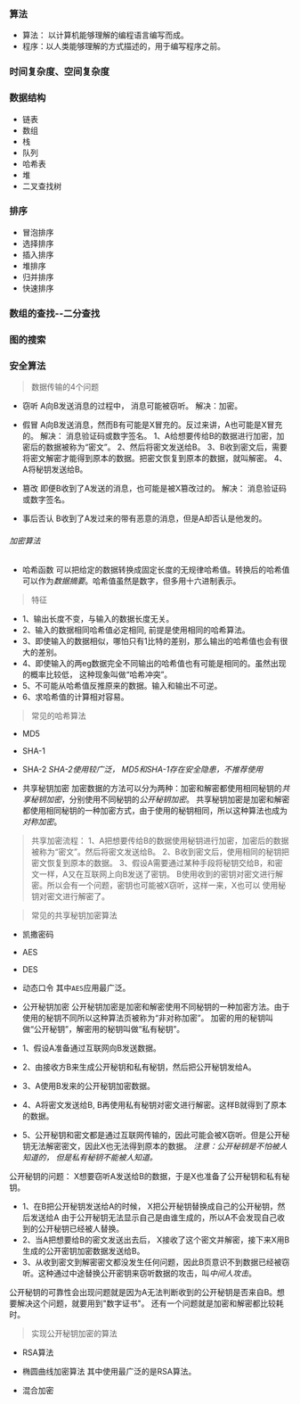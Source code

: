 ### 算法
- 算法： 以计算机能够理解的编程语言编写而成。
- 程序：以人类能够理解的方式描述的，用于编写程序之前。


### 时间复杂度、空间复杂度



### 数据结构

- 链表
- 数组
- 栈
- 队列
- 哈希表
- 堆
- 二叉查找树

### 排序
- 冒泡排序
- 选择排序
- 插入排序
- 堆排序
- 归并排序
- 快速排序

### 数组的查找--二分查找

### 图的搜索

### 安全算法

> 数据传输的4个问题
- 窃听
A向B发送消息的过程中， 消息可能被窃听。
解决：加密。

- 假冒
A向B发送消息，然而B有可能是X冒充的。反过来讲，A也可能是X冒充的。
解决： 消息验证码或数字签名。
1、A给想要传给B的数据进行加密，加密后的数据被称为“密文”。
2、然后将密文发送给B。
3、B收到密文后，需要将密文解密才能得到原本的数据。把密文恢复到原本的数据，就叫解密。
4、A将秘钥发送给B。
- 篡改
即便B收到了A发送的消息，也可能是被X篡改过的。
解决： 消息验证码或数字签名。

- 事后否认
B收到了A发过来的带有恶意的消息，但是A却否认是他发的。

###### 加密算法
- 哈希函数
可以把给定的数据转换成固定长度的无规律哈希值。转换后的哈希值可以作为*数据摘要*。哈希值虽然是数字，但多用十六进制表示。

> 特征
- 1、输出长度不变，与输入的数据长度无关。
- 2、输入的数据相同哈希值必定相同, 前提是使用相同的哈希算法。
- 3、即使输入的数据相似，哪怕只有1比特的差别，那么输出的哈希值也会有很大的差别。
- 4、即使输入的两eg数据完全不同输出的哈希值也有可能是相同的。虽然出现的概率比较低， 这种现象叫做“哈希冲突”。
- 5、不可能从哈希值反推原来的数据。输入和输出不可逆。
- 6、求哈希值的计算相对容易。

> 常见的哈希算法
- MD5
- SHA-1
- SHA-2
*SHA-2使用较广泛， MD5和SHA-1存在安全隐患，不推荐使用*



- 共享秘钥加密
加密数据的方法可以分为两种：加密和解密都使用相同秘钥的*共享秘钥加密*，分别使用不同秘钥的*公开秘钥加密*。
共享秘钥加密是加密和解密都使用相同秘钥的一种加密方式，由于使用的秘钥相同，所以这种算法也成为*对称加密*。

> 共享加密流程：
1、A把想要传给B的数据使用秘钥进行加密，加密后的数据被称为“密文”。然后将密文发送给B。
2、B收到密文后，使用相同的秘钥把密文恢复到原本的数据。
3、假设A需要通过某种手段将秘钥交给B，和密文一样，A又在互联网上向B发送了密钥。
B使用收到的密钥对密文进行解密。所以会有一个问题，密钥也可能被X窃听，这样一来，X也可以
使用秘钥对密文进行解密了。

> 常见的共享秘钥加密算法
- 凯撒密码
- AES
- DES
- 动态口令
其中`AES`应用最广泛。


- 公开秘钥加密
公开秘钥加密是加密和解密使用不同秘钥的一种加密方法。由于使用的秘钥不同所以这种算法页被称为“非对称加密”。
加密的用的秘钥叫做“公开秘钥”，解密用的秘钥叫做“私有秘钥”。

- 1、假设A准备通过互联网向B发送数据。
- 2、由接收方B来生成公开秘钥和私有秘钥，然后把公开秘钥发给A。
- 3、A使用B发来的公开秘钥加密数据。
- 4、A将密文发送给B, B再使用私有秘钥对密文进行解密。这样B就得到了原本的数据。
- 5、公开秘钥和密文都是通过互联网传输的，因此可能会被X窃听。但是公开秘钥无法解密密文，因此X也无法得到原本的数据。 
*注意：公开秘钥是不怕被人知道的， 但是私有秘钥不能被人知道。*

公开秘钥的问题：
X想要窃听A发送给B的数据，于是X也准备了公开秘钥和私有秘钥。
- 1、在B把公开秘钥发送给A的时候， X把公开秘钥替换成自己的公开秘钥，然后发送给A
    由于公开秘钥无法显示自己是由谁生成的，所以A不会发现自己收到的公开秘钥已经被人替换。
- 2、当A把想要给B的密文发送出去后， X接收了这个密文并解密，接下来X用B生成的公开密钥加密数据发送给B。
- 3、从收到密文到解密密文都没发生任何问题，因此B页意识不到数据已经被窃听。这种通过中途替换公开密钥来窃听数据的攻击，叫*中间人攻击*。

公开秘钥的可靠性会出现问题就是因为A无法判断收到的公开秘钥是否来自B。想要解决这个问题，就要用到"数字证书"。
还有一个问题就是加密和解密都比较耗时。


> 实现公开秘钥加密的算法
- RSA算法
- 椭圆曲线加密算法
其中使用最广泛的是RSA算法。


- 混合加密



































